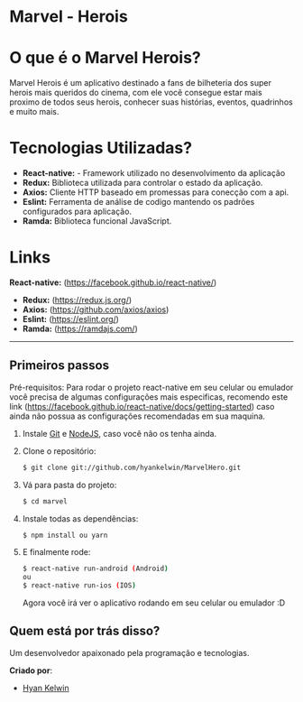 # Marvel - Herois

<!-- O que é: -->

# O que é o Marvel Herois?

Marvel Herois é um aplicativo destinado a fans de bilheteria dos super herois mais queridos
do cinema, com ele você consegue estar mais proximo de todos seus herois, conhecer suas histórias, eventos,
quadrinhos e muito mais.

<!-- Tecnologias: -->

# Tecnologias Utilizadas?

- **React-native:** - Framework utilizado no desenvolvimento da aplicação
- **Redux:** Biblioteca utilizada para controlar o estado da aplicação.
- **Axios:** Cliente HTTP baseado em promessas para conecção com a api.
- **Eslint:** Ferramenta de análise de codigo mantendo os padrões configurados para aplicação.
- **Ramda:** Biblioteca funcional JavaScript.

<!-- Links: -->

# Links

**React-native:** (https://facebook.github.io/react-native/)

- **Redux:** (https://redux.js.org/)
- **Axios:** (https://github.com/axios/axios)
- **Eslint:** (https://eslint.org/)
- **Ramda:** (https://ramdajs.com/)

---

<!-- Primeiros passos / Instalação: -->

## Primeiros passos

Pré-requisitos: Para rodar o projeto react-native em seu celular ou emulador você precisa de algumas
configurações mais especificas, recomendo este link
(https://facebook.github.io/react-native/docs/getting-started) caso ainda não possua as configurações recomendadas em sua maquina.

1. Instale
   [Git](http://git-scm.com/downloads) e
   [NodeJS](http://nodejs.org/download/),
   caso você não os tenha ainda.

2. Clone o repositório:

   ```sh
   $ git clone git://github.com/hyankelwin/MarvelHero.git
   ```

3. Vá para pasta do projeto:

   ```sh
   $ cd marvel
   ```

4. Instale todas as dependências:

   ```sh
   $ npm install ou yarn
   ```

5. E finalmente rode:

   ```sh
   $ react-native run-android (Android)
   ou
   $ react-native run-ios (IOS)
   ```

   Agora você irá ver o aplicativo rodando em seu celular ou emulador :D

<!-- Criado por: -->

## Quem está por trás disso?

Um desenvolvedor apaixonado pela programação e tecnologias.

**Criado por**:

- [Hyan Kelwin](http://github.com/hyankelwin)
